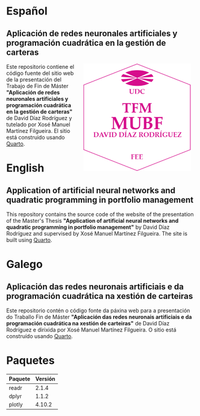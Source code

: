 # Español

## Aplicación de redes neuronales artificiales y programación cuadrática en la gestión de carteras

<a href=""><img src="projectlogo.png" alt="Project image" width="285" height="285" align="right" style="margin: 0 1em 0 1em"/></a> Este repositorio contiene el código fuente del sitio web de la presentación del Trabajo de Fin de Máster **"Aplicación de redes neuronales artificiales y programación cuadrática en la gestión de carteras"** de David Díaz Rodríguez y tutelado por Xosé Manuel Martínez Filgueira. El sitio está construido usando [Quarto](https://quarto.org/).

# English

## Application of artificial neural networks and quadratic programming in portfolio management

This repository contains the source code of the website of the presentation of the Master's Thesis **"Application of artificial neural networks and quadratic programming in portfolio management"** by David Díaz Rodríguez and supervised by Xosé Manuel Martínez Filgueira. The site is built using [Quarto](https://quarto.org/).

# Galego

## Aplicación das redes neuronais artificiais e da programación cuadrática na xestión de carteiras

Este repositorio contén o código fonte da páxina web para a presentación do Traballo Fin de Máster **"Aplicación das redes neuronais artificiais e da programación cuadrática na xestión de carteiras"** de David Díaz Rodríguez e dirixida por Xosé Manuel Martínez Filgueira. O sitio está construído usando [Quarto](https://quarto.org/).

# Paquetes

|Paquete        |Versión|
|---------------|-------|
|readr          |2.1.4  |
|dplyr          |1.1.2  |
|plotly         |4.10.2 |